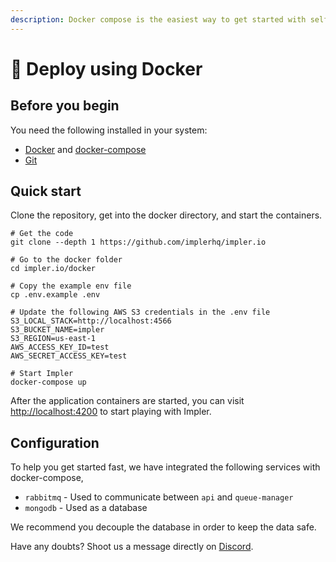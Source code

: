 ```yaml
---
description: Docker compose is the easiest way to get started with self-hosted Impler
---
```


# 🐋 Deploy using Docker

## Before you begin

You need the following installed in your system:

* [Docker](https://docs.docker.com/engine/install/) and [docker-compose](https://docs.docker.com/compose/install/)
* [Git](https://git-scm.com/downloads)

## Quick start

Clone the repository, get into the docker directory, and start the containers.

```
# Get the code
git clone --depth 1 https://github.com/implerhq/impler.io

# Go to the docker folder
cd impler.io/docker

# Copy the example env file
cp .env.example .env

# Update the following AWS S3 credentials in the .env file
S3_LOCAL_STACK=http://localhost:4566
S3_BUCKET_NAME=impler
S3_REGION=us-east-1
AWS_ACCESS_KEY_ID=test
AWS_SECRET_ACCESS_KEY=test

# Start Impler
docker-compose up
```

After the application containers are started, you can visit [http://localhost:4200](http://localhost:4200) to start playing with Impler.

## Configuration

To help you get started fast, we have integrated the following services with docker-compose,

* `rabbitmq` - Used to communicate between `api` and `queue-manager`
* `mongodb` - Used as a database

We recommend you decouple the database in order to keep the data safe.

Have any doubts? Shoot us a message directly on [Discord](https://discord.impler.io).
